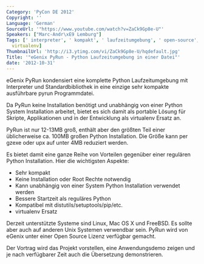 ```yaml
---
Category: 'PyCon DE 2012'
Copyright: ''
Language: 'German'
SourceUrl: '"https://www.youtube.com/watch?v=ZaCk9Gp8e-U"'
Speakers: ["Marc-Andr\xE9 Lemburg"]
Tags: [' interpreter', ' kompakt', ' laufzeitumgebung', ' open-source', ' python',
  virtualenv]
ThumbnailUrl: 'http://i3.ytimg.com/vi/ZaCk9Gp8e-U/hqdefault.jpg'
Title: '"eGenix PyRun - Python Laufzeitumgebung in einer Datei"'
date: '2012-10-31'
---
```

eGenix PyRun kondensiert eine komplette Python Laufzeitumgebung mit
Interpreter und Standardbibliothek in eine einzige sehr kompakte ausführbare
pyrun Programmdatei.

Da PyRun keine Installation benötigt und unabhängig von einer Python System
Installation arbeitet, bietet es sich damit als portable Lösung für Skripte,
Applikationen und in der Entwicklung als virtualenv Ersatz an.

PyRun ist nur 12-13MB groß, enthält aber den größten Teil einer üblicherweise
ca. 100MB großen Python Installation. Die Größe kann per gzexe oder upx auf
unter 4MB reduziert werden.

Es bietet damit eine ganze Reihe von Vorteilen gegenüber einer regulären
Python Installation. Hier die wichtigsten Aspekte:

* Sehr kompakt  
* Keine Installation oder Root Rechte notwendig  
* Kann unabhängig von einer System Python Installation verwendet werden  
* Bessere Startzeit als reguläres Python  
* Kompatibel mit distutils/setuptools/pip/etc.  
* virtualenv Ersatz

Derzeit unterstützte Systeme sind Linux, Mac OS X und FreeBSD. Es sollte aber
auch auf anderen Unix Systemen verwendbar sein. PyRun wird von eGenix unter
einer Open Source Lizenz verfügbar gemacht.

Der Vortrag wird das Projekt vorstellen, eine Anwendungsdemo zeigen und je
nach verfügbarer Zeit auch die Übersetzung demonstrieren.

